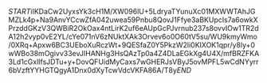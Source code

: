 $START$iIKDaCw2UyxsYk3cH1M/XW096lU+5LdryaTYunuXc01MXWWTAhJGMZLk4p+Na9AnvYCcwZfA042uwea59Pnbu8QovJ1Ffye3aBKUpcIs7a6owkXPrzddGKzV3QWBiR2OkOax4ntLirK2uf6eAUpGcPJvrnub237s8ovvIOw1TR2dA12h2vyp0vE2YL/cYe071nV6zNUktXAk3Orvev6o0O60tV5su/WU9kmyWmo/0XRq+Apxw6BC3UEboXuRczWt+9QESfaZ0Y5PkzW2li0KIXOK1qpr/y8ly+0wWBo38mOgivv33evJIHANHg3HsQAzTp0a4Z4DLaEGkXg4U4X/mfBRZFKA3Ld1cGxlIfsJDTu+y+DovQFUidMyCaxs7wGHERJsVByJ5ovMPFL5wCdNYyrr6bVzftYYHGTQgyA1Dnx0dXyTcwVdcVKFA86A/T8y$END$